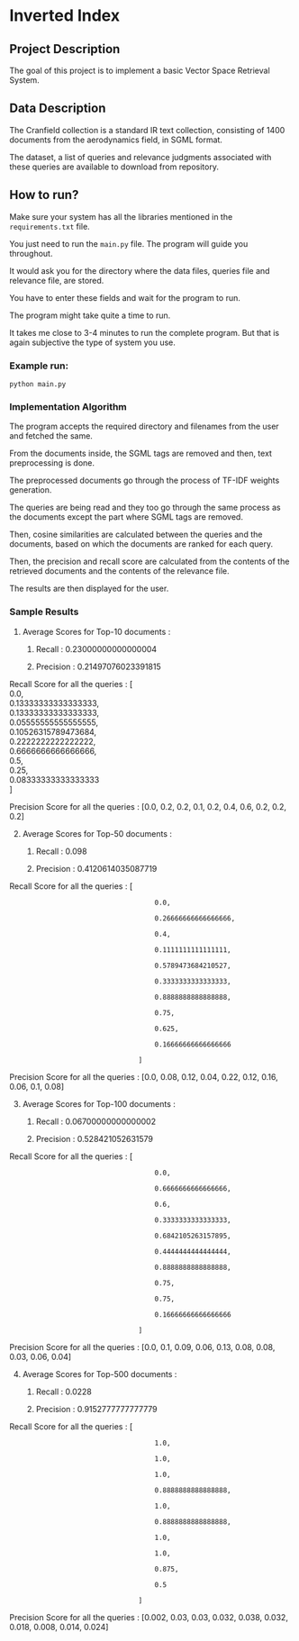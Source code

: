 # Inverted Index

## Project Description

The goal of this project is to implement a basic Vector Space Retrieval System. 

## Data Description

The Cranfield collection is a standard IR text collection, consisting of 1400 documents from the aerodynamics field, in SGML format. 

The dataset, a list of queries and relevance judgments associated with these queries are available to download from repository.

## How to run?

Make sure your system has all the libraries mentioned in the `requirements.txt` file. 

You just need to run the `main.py` file. The program will guide you throughout. 

It would ask you for the directory where the data files, queries file and relevance file, are stored. 

You have to enter these fields and wait for the program to run. 

The program might take quite a time to run. 

It takes me close to 3-4 minutes to run the complete program. But that is again subjective the type of system you use.


### Example run:

```
python main.py
```

### Implementation Algorithm

The program accepts the required directory and filenames from the user and fetched the same. 

From the documents inside, the SGML tags are removed and then, text preprocessing is done. 

The preprocessed documents go through the process of TF-IDF weights generation. 

The queries are being read and they too go through the same process as the documents except the part where SGML tags are removed. 

Then, cosine similarities are calculated between the queries and the documents, based on which the documents are ranked for each query. 

Then, the precision and recall score are calculated from the contents of the retrieved documents and the contents of the relevance file. 

The results are then displayed for the user.


### Sample Results

1) Average Scores for Top-10 documents :

	1) Recall : 0.23000000000000004

	2) Precision : 0.21497076023391815


Recall Score for all the queries : 
[					<br>
0.0, <br>
0.13333333333333333, <br>
0.13333333333333333, <br>
0.05555555555555555, <br>
0.10526315789473684, <br>
0.2222222222222222, <br>
0.6666666666666666, <br>
0.5, <br>
0.25, <br>
0.08333333333333333<br>
]

Precision Score for all the queries : [0.0, 0.2, 0.2, 0.1, 0.2, 0.4, 0.6, 0.2, 0.2, 0.2] 


2) Average Scores for Top-50 documents :

	1) Recall : 0.098

	2) Precision : 0.4120614035087719

Recall Score for all the queries : [
										
										0.0, 
										
										0.26666666666666666, 
										
										0.4, 
										
										0.1111111111111111, 
										
										0.5789473684210527, 
										
										0.3333333333333333, 
										
										0.8888888888888888, 
										
										0.75, 
										
										0.625, 
										
										0.16666666666666666

									]

Precision Score for all the queries : [0.0, 0.08, 0.12, 0.04, 0.22, 0.12, 0.16, 0.06, 0.1, 0.08]


3) Average Scores for Top-100 documents :

	1) Recall : 0.06700000000000002

	2) Precision : 0.528421052631579

Recall Score for all the queries : [
										
										0.0, 
										
										0.6666666666666666, 
										
										0.6, 
										
										0.3333333333333333, 
										
										0.6842105263157895, 
										
										0.4444444444444444, 
										
										0.8888888888888888, 
										
										0.75, 
										
										0.75, 
										
										0.16666666666666666
									
									]

Precision Score for all the queries : [0.0, 0.1, 0.09, 0.06, 0.13, 0.08, 0.08, 0.03, 0.06, 0.04]


4) Average Scores for Top-500 documents : 

	1) Recall : 0.0228

	2) Precision : 0.9152777777777779

Recall Score for all the queries : [
										
										1.0, 
										
										1.0, 
										
										1.0, 
										
										0.8888888888888888, 
										
										1.0, 
										
										0.8888888888888888, 
										
										1.0, 
										
										1.0, 
										
										0.875, 
										
										0.5
									
									]
									
Precision Score for all the queries : [0.002, 0.03, 0.03, 0.032, 0.038, 0.032, 0.018, 0.008, 0.014, 0.024]
